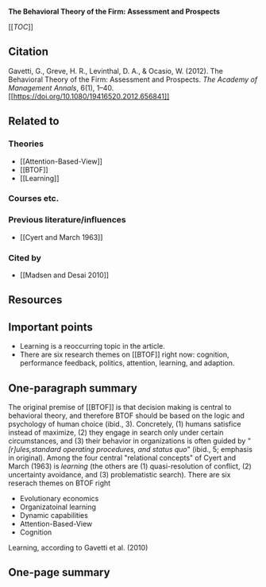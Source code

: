**The Behavioral Theory of the Firm: Assessment and Prospects**

[[_TOC_]]

## Citation
Gavetti, G., Greve, H. R., Levinthal, D. A., & Ocasio, W. (2012). The Behavioral Theory of the Firm: Assessment and Prospects. *The Academy of Management Annals*, 6(1), 1–40. [[https://doi.org/10.1080/19416520.2012.656841]]

## Related to

### Theories
* [[Attention-Based-View]]
* [[BTOF]]
* [[Learning]]

### Courses etc.

### Previous literature/influences
* [[Cyert and March 1963]]

### Cited by
* [[Madsen and Desai 2010]]

## Resources

## Important points
* Learning is a reoccurring topic in the article.
* There are six research themes on [[BTOF]] right now: cognition, performance feedback, politics, attention, learning, and adaption.

## One-paragraph summary

The original premise of [[BTOF]] is that decision making is central to behavioral theory, and therefore BTOF should be based on the logic and psychology of human choice (ibid., 3). Concretely, (1) humans satisfice instead of maximize, (2) they engage in search only under certain circumstances, and (3) their behavior in organizations is often guided by "*[r]ules,standard operating procedures, and status quo*" (ibid., 5; emphasis in original). Among the four central "relational concepts" of Cyert and March (1963) is *learning* (the others are (1) quasi-resolution of conflict, (2) uncertainty avoidance, and (3) problematistic search). There are six reserach themes on BTOF right 

* Evolutionary economics
* Organizatoinal learning
* Dynamic capabilities
* Attention-Based-View
* Cognition

Learning, according to Gavetti et al. (2010)

## One-page summary